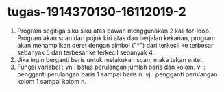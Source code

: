 # tugas-1914370130-16112019-2
1. Program segitiga siku siku atas bawah menggunakan 2 kali for-loop. Program akan scan dari pojok kiri atas dan berjalan kekanan, program    akan menampilkan deret dengan simbol ("*") dari terkecil ke terbesar sebanyak 5 dan terbesar ke terkecil sebanyak 4.
2. Jika ingin berganti baris untuk melakukan scan, maka tekan enter.
3. Fungsi variabel : 
             vn : batas perulangan jumlah baris dan kolom.
             vi : pengganti perulangan baris 1 sampai baris n.
             vj : pengganti perulangan kolom 1 sampai kolom n.
